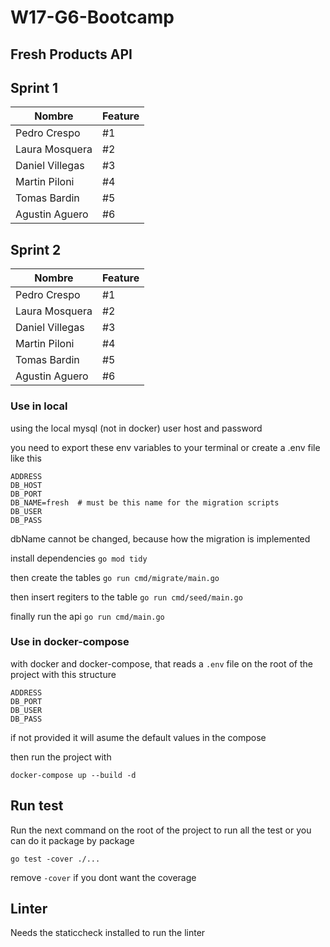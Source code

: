 # W17-G6-Bootcamp

## Fresh Products API

## Sprint 1

| Nombre           | Feature    |
|------------------|------------|
| Pedro Crespo     |    #1      |
| Laura Mosquera   |    #2      |
| Daniel Villegas  |    #3      |
| Martin Piloni    |    #4      |
| Tomas Bardin     |    #5      |
| Agustin Aguero   |    #6      |


## Sprint 2

| Nombre           | Feature    |
|------------------|------------|
| Pedro Crespo     |    #1      |
| Laura Mosquera   |    #2      |
| Daniel Villegas  |    #3      |
| Martin Piloni    |    #4      |
| Tomas Bardin     |    #5      |
| Agustin Aguero   |    #6      |

### Use in local

using the local mysql (not in docker) user host and password

you need to export these env variables to your terminal or create a .env file like this

```
ADDRESS
DB_HOST
DB_PORT
DB_NAME=fresh  # must be this name for the migration scripts
DB_USER
DB_PASS
```
dbName cannot be changed, because how the migration is implemented

install dependencies
`go mod tidy`

then create the tables
`go run cmd/migrate/main.go`

then insert regiters to the table
`go run cmd/seed/main.go`

finally run the api
`go run cmd/main.go`


### Use in docker-compose

with docker and docker-compose, that reads a `.env` file on the root of the project with this structure


```
ADDRESS
DB_PORT
DB_USER
DB_PASS
```
if not provided it will asume the default values in the compose

then run the project with

`docker-compose up --build -d`


## Run test

Run the next command on the root of the project to run all the test or you can do it package by package

`go test -cover ./...`

remove `-cover` if you dont want the coverage


## Linter 

Needs the staticcheck installed to run the linter